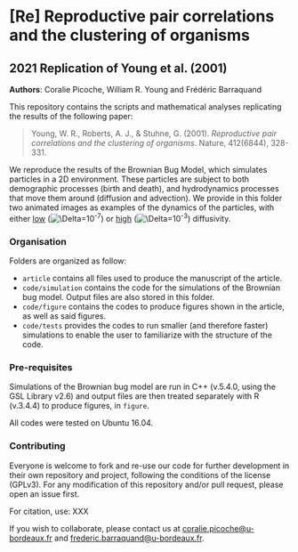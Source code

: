 # [Re] Reproductive pair correlations and the clustering of organisms
## 2021 Replication of Young et al. (2001)

**Authors**: Coralie Picoche, William R. Young and Frédéric Barraquand

This repository contains the scripts and mathematical analyses replicating the results of the following paper:

> Young, W. R., Roberts, A. J., & Stuhne, G. (2001). _Reproductive pair correlations and the clustering of organisms_. Nature, 412(6844), 328-331.

We reproduce the results of the Brownian Bug Model, which simulates particles in a 2D environment. These particles are subject to both demographic processes (birth and death), and hydrodynamics processes that move them around (diffusion and advection). We provide in this folder two animated images as examples of the dynamics of the particles, with either [low](./gif_lowDelta.gif ) (![\Delta](https://latex.codecogs.com/svg.latex?\Delta)=10<sup>-7</sup>) or [high](./gif_highDelta.gif) (![\Delta](https://latex.codecogs.com/svg.latex?\Delta)=10<sup>-3</sup>) diffusivity. 

### Organisation

Folders are organized as follow:

* `article` contains all files used to produce the manuscript of the article.
* `code/simulation` contains the code for the simulations of the Brownian bug model. Output files are also stored in this folder.
* `code/figure` contains the codes to produce figures shown in the article, as well as said figures.
* `code/tests` provides the codes to run smaller (and therefore faster) simulations to enable the user to familiarize with the structure of the code.

### Pre-requisites

Simulations of the Brownian bug model are run in C++ (v.5.4.0, using the GSL Library v2.6) and output files are then treated separately with R (v.3.4.4) to produce figures, in `figure`.

All codes were tested on Ubuntu 16.04.

### Contributing

Everyone is welcome to fork and re-use our code for further development in their own repository and project, following the conditions of the license (GPLv3). For any modification of this repository and/or pull request, please open an issue first.

For citation, use:
XXX 

If you wish to collaborate, please contact us at [coralie.picoche@u-bordeaux.fr](mailto:coralie.picoche@u-bordeaux.fr) and [frederic.barraquand@u-bordeaux.fr](mailto:frederic.barraquand@u-bordeaux.fr). 
